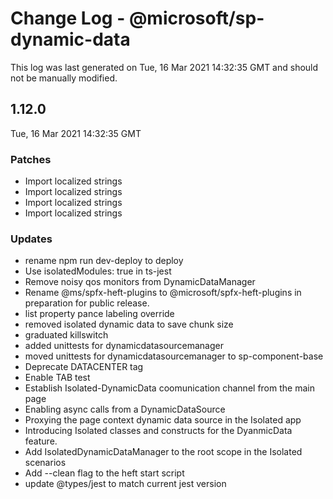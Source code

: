 # Change Log - @microsoft/sp-dynamic-data

This log was last generated on Tue, 16 Mar 2021 14:32:35 GMT and should not be manually modified.

## 1.12.0
Tue, 16 Mar 2021 14:32:35 GMT

### Patches

- Import localized strings
- Import localized strings
- Import localized strings
- Import localized strings

### Updates

- rename npm run dev-deploy to deploy
- Use isolatedModules: true in ts-jest
- Remove noisy qos monitors from DynamicDataManager
- Rename @ms/spfx-heft-plugins to @microsoft/spfx-heft-plugins in preparation for public release.
- list property pance labeling override
- removed isolated dynamic data to save chunk size
- graduated killswitch
- added unittests for dynamicdatasourcemanager
- moved unittests for dynamicdatasourcemanager to sp-component-base
- Deprecate DATACENTER tag
- Enable TAB test
- Establish Isolated-DynamicData coomunication channel from the main page
- Enabling async calls from a DynamicDataSource
- Proxying the page context dynamic data source in the Isolated app
- Introducing Isolated classes and constructs for the DyanmicData feature.
- Add IsolatedDynamicDataManager to the root scope in the Isolated scenarios
- Add --clean flag to the heft start script
- update @types/jest to match current jest version

